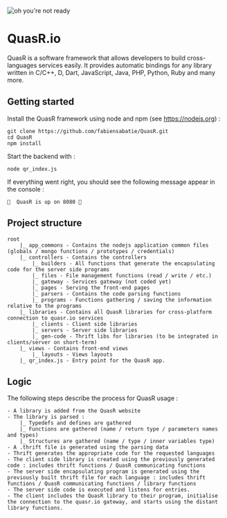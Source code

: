 ![oh you're not ready](https://cdn.quasr.io/assets/images/github.jpg)
# QuasR.io

QuasR is a software framework that allows developers to build cross-languages services easily. It provides automatic bindings for any library written in C/C++, D, Dart, JavaScript, Java, PHP, Python, Ruby and many more.

## Getting started

Install the QuasR framework using node and npm (see https://nodejs.org) :
```
git clone https://github.com/fabiensabatie/QuasR.git
cd QuasR
npm install
```

Start the backend with :
```
node qr_index.js
```

If everything went right, you should see the following message appear in the console :

```
🚀  QuasR is up on 8080 🚀
```

## Project structure

```
root
	|_ app_commons - Contains the nodejs application common files (globals / mongo functions / prototypes / credentials)
	|_ controllers - Contains the controllers
		|_ builders - All functions that generate the encapsulating code for the server side programs
		|_ files - File management functions (read / write / etc.)
		|_ gateway - Services gateway (not coded yet)
		|_ pages - Serving the front-end pages
		|_ parsers - Contains the code parsing functions
		|_ programs - Functions gathering / saving the information relative to the programs
	|_ libraries - Contains all QuasR libraries for cross-platform connection to quasr.io services
		|_ clients - Client side libraries
		|_ servers - Server side libraries
		|_ gen-code - Thrift libs for libraries (to be integrated in clients/server on short-term)
	|_ views - Contains front-end views
		|_ layouts - Views layouts
	|_ qr_index.js - Entry point for the QuasR app.
```

## Logic

The following steps describe the process for QuasR usage :
```
- A library is added from the QuasR website
- The library is parsed :
	|_ Typedefs and defines are gathered
	|_ Functions are gathered (name / return type / parameters names and types)
	|_ Structures are gathered (name / type / inner variables type)
- A .thrift file is generated using the parsing data
- Thrift generates the appropriate code for the requested languages
- The client side library is created using the previously generated code : includes thrift functions / QuasR communicating functions
- The server side encapsulating program is generated using the previously built thrift file for each language : includes thrift functions / QuasR communicating functions / library functions
- The server side code is executed and listens for entries.
- The client includes the QuasR library to their program, initialise the connection to the quasr.io gateway, and starts using the distant library functions.
```

